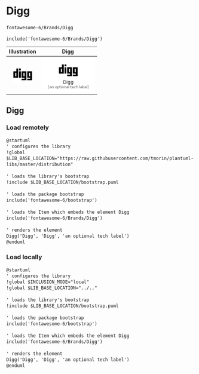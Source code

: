# Digg


```text
fontawesome-6/Brands/Digg
```

```text
include('fontawesome-6/Brands/Digg')
```



| Illustration | Digg |
| :---: | :---: |
| ![illustration for Illustration](../../fontawesome-6/Brands/Digg.png) | ![illustration for Digg](../../fontawesome-6/Brands/Digg.Local.png) |




## Digg

### Load remotely
```plantuml
@startuml
' configures the library
!global $LIB_BASE_LOCATION="https://raw.githubusercontent.com/tmorin/plantuml-libs/master/distribution"

' loads the library's bootstrap
!include $LIB_BASE_LOCATION/bootstrap.puml

' loads the package bootstrap
include('fontawesome-6/bootstrap')

' loads the Item which embeds the element Digg
include('fontawesome-6/Brands/Digg')

' renders the element
Digg('Digg', 'Digg', 'an optional tech label')
@enduml
```

### Load locally
```plantuml
@startuml
' configures the library
!global $INCLUSION_MODE="local"
!global $LIB_BASE_LOCATION="../.."

' loads the library's bootstrap
!include $LIB_BASE_LOCATION/bootstrap.puml

' loads the package bootstrap
include('fontawesome-6/bootstrap')

' loads the Item which embeds the element Digg
include('fontawesome-6/Brands/Digg')

' renders the element
Digg('Digg', 'Digg', 'an optional tech label')
@enduml
```

